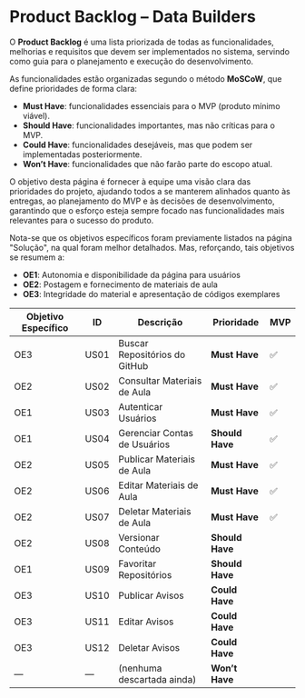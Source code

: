 # Product Backlog – Data Builders

O **Product Backlog** é uma lista priorizada de todas as funcionalidades, melhorias e requisitos que devem ser implementados no sistema, servindo como guia para o planejamento e execução do desenvolvimento.  

As funcionalidades estão organizadas segundo o método **MoSCoW**, que define prioridades de forma clara:  

- **Must Have**: funcionalidades essenciais para o MVP (produto mínimo viável).  
- **Should Have**: funcionalidades importantes, mas não críticas para o MVP.  
- **Could Have**: funcionalidades desejáveis, mas que podem ser implementadas posteriormente.  
- **Won’t Have**: funcionalidades que não farão parte do escopo atual.  

O objetivo desta página é fornecer à equipe uma visão clara das prioridades do projeto, ajudando todos a se manterem alinhados quanto às entregas, ao planejamento do MVP e às decisões de desenvolvimento, garantindo que o esforço esteja sempre focado nas funcionalidades mais relevantes para o sucesso do produto.

Nota-se que os objetivos específicos foram previamente listados na página "Solução", na qual foram melhor detalhados. Mas, reforçando, tais objetivos se resumem a:

- **OE1**: Autonomia e disponibilidade da página para usuários
- **OE2**: Postagem e fornecimento de materiais de aula
- **OE3**: Integridade do material e apresentação de códigos exemplares

| Objetivo Específico | ID   | Descrição                     | Prioridade      | MVP |
| ------------------- | ---- | ----------------------------- | --------------- | --- |
| OE3                 | US01 | Buscar Repositórios do GitHub | **Must Have**   | ✅   |
| OE2                 | US02 | Consultar Materiais de Aula   | **Must Have**   | ✅   |
| OE1                 | US03 | Autenticar Usuários           | **Must Have**   | ✅   |
| OE1                 | US04 | Gerenciar Contas de Usuários  | **Should Have** | ✅   |
| OE2                 | US05 | Publicar Materiais de Aula    | **Must Have**   | ✅   |
| OE2                 | US06 | Editar Materiais de Aula      | **Must Have**   | ✅   |
| OE2                 | US07 | Deletar Materiais de Aula     | **Must Have**   | ✅   |
| OE2                 | US08 | Versionar Conteúdo            | **Should Have** |     |
| OE1                 | US09 | Favoritar Repositórios        | **Should Have** |     |
| OE3                 | US10 | Publicar Avisos               | **Could Have**  |     |
| OE3                 | US11 | Editar Avisos                 | **Could Have**  |     |
| OE3                 | US12 | Deletar Avisos                | **Could Have**  |     |
| —                   | —    | (nenhuma descartada ainda)    | **Won’t Have**  |     |

